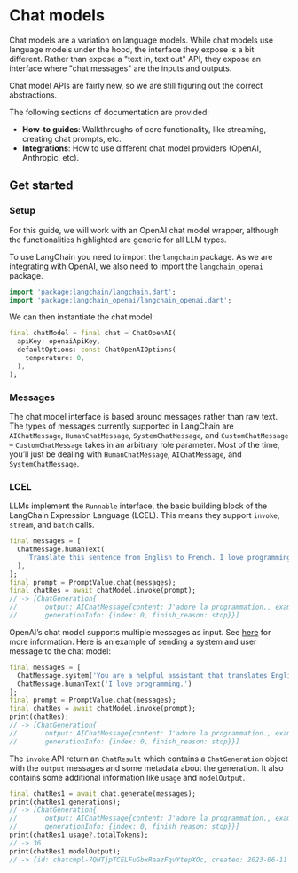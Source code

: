 # Chat models

Chat models are a variation on language models. While chat models use language
models under the hood, the interface they expose is a bit different. Rather than
expose a "text in, text out" API, they expose an interface where "chat messages"
are the inputs and outputs.

Chat model APIs are fairly new, so we are still figuring out the correct
abstractions.

The following sections of documentation are provided:

- **How-to guides**: Walkthroughs of core functionality, like streaming,
  creating chat prompts, etc.
- **Integrations**: How to use different chat model providers (OpenAI,
  Anthropic, etc).

## Get started

### Setup

For this guide, we will work with an OpenAI chat model wrapper, although the functionalities
highlighted are generic for all LLM types.

To use LangChain you need to import the `langchain` package. As we are integrating with OpenAI,
we also need to import the `langchain_openai` package.
```dart
import 'package:langchain/langchain.dart';
import 'package:langchain_openai/langchain_openai.dart';
```

We can then instantiate the chat model:
```dart
final chatModel = final chat = ChatOpenAI(
  apiKey: openaiApiKey,
  defaultOptions: const ChatOpenAIOptions(
    temperature: 0,
  ),
);
```

### Messages

The chat model interface is based around messages rather than raw text. The 
types of messages currently supported in LangChain are `AIChatMessage`, 
`HumanChatMessage`, `SystemChatMessage`, and `CustomChatMessage` – 
`CustomChatMessage` takes in an  arbitrary role parameter. Most of the time, 
you’ll just be dealing with `HumanChatMessage`, `AIChatMessage`, and 
`SystemChatMessage`.

### LCEL

LLMs implement the `Runnable` interface, the basic building block of the LangChain Expression Language (LCEL). This means they support `invoke`, `stream`, and `batch` calls.

```dart
final messages = [
  ChatMessage.humanText(
    'Translate this sentence from English to French. I love programming.',
  ),
];
final prompt = PromptValue.chat(messages);
final chatRes = await chatModel.invoke(prompt);
// -> [ChatGeneration{
//       output: AIChatMessage{content: J'adore la programmation., example: false},
//       generationInfo: {index: 0, finish_reason: stop}}]
```

OpenAI’s chat model supports multiple messages as input. See [here](https://platform.openai.com/docs/guides/gpt/chat-completions-vs-completions) for more information. Here is an example of sending a system and user message to the chat model:

```dart
final messages = [
  ChatMessage.system('You are a helpful assistant that translates English to French.'),
  ChatMessage.humanText('I love programming.')
];
final prompt = PromptValue.chat(messages);
final chatRes = await chatModel.invoke(prompt);
print(chatRes);
// -> [ChatGeneration{
//       output: AIChatMessage{content: J'adore la programmation., example: false},
//       generationInfo: {index: 0, finish_reason: stop}}]
```

The `invoke` API return an `ChatResult` which contains a `ChatGeneration`
object with the `output` messages and some metadata about the generation. It 
also contains some additional information like `usage` and `modelOutput`.

```dart
final chatRes1 = await chat.generate(messages);
print(chatRes1.generations);
// -> [ChatGeneration{
//       output: AIChatMessage{content: J'adore la programmation., example: false},
//       generationInfo: {index: 0, finish_reason: stop}}]
print(chatRes1.usage?.totalTokens);
// -> 36
print(chatRes1.modelOutput);
// -> {id: chatcmpl-7QHTjpTCELFuGbxRaazFqvYtepXOc, created: 2023-06-11 17:41:11.000, model: gpt-3.5-turbo}
```
